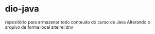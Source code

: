 # dio-java
repositório para armazenar todo conteudo do curso de Java
Alterando o arquivo de forma local
alteirei dnv
